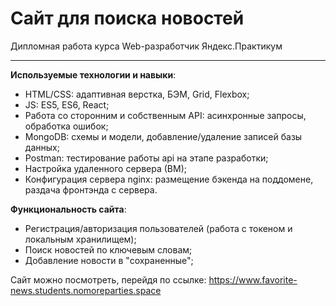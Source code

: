 # Сайт для поиска новостей

Дипломная работа курса Web-разработчик Яндекс.Практикум
* * * ** 

**Используемые технологии и навыки**: 

- HTML/CSS: адаптивная верстка, БЭМ, Grid, Flexbox;
- JS: ES5, ES6, React;
- Работа со сторонним и собственным API: асинхронные запросы, обработка ошибок;
- MongoDB: схемы и модели, добавление/удаление записей базы данных;
- Postman: тестирование работы api на этапе разработки;
- Настройка удаленного сервера (ВМ);
- Конфигурация сервера nginx: размещение бэкенда на поддомене, раздача фронтэнда с сервера. 

**Функциональность сайта**:

- Регистрация/авторизация пользователей (работа с токеном и локальным хранилищем);
- Поиск новостей по ключевым словам;
- Добавление новости в "сохраненные";

Сайт можно посмотреть, перейдя по ссылке: 
https://www.favorite-news.students.nomoreparties.space


